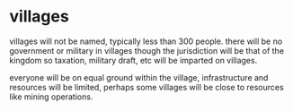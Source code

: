 # villages

villages will not be named, typically less than 300 people.  there will be no government or military in villages though the jurisdiction will be that of the kingdom so taxation, military draft, etc will be imparted on villages.

everyone will be on equal ground within the village, infrastructure and resources will be limited, perhaps some villages will be close to resources like mining operations.